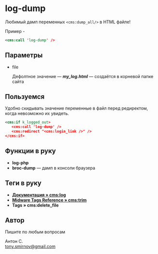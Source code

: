 # log-dump

Любимый дамп переменных `<cms:dump_all/>` в HTML файле!

Пример -

```xml
<cms:call 'log-dump' />
```

## Параметры

* file

   Дефолтное значение — ***my_log.html*** — создаётся в корневой папке сайта

## Пользуемся

Удобно скидывать значение переменные в файл перед редиректом, когда невозможно их увидеть.

```xml
<cms:if k_logged_out>
   <cms:call 'log-dump' />
   <cms:redirect "<cms:login_link />" />
</cms:if>
```

## Функции в руку

* **log-php**
* **broc-dump** — дамп в консоли браузера

## Теги в руку

* **[Документация » cms:log](https://docs.couchcms.com/tags-reference/log.html)**
* **[Midware Tags Reference » cms:trim](https://github.com/trendoman/Midware/tree/main/tags-reference/trim.md)**
* **Tags » cms:delete_file**

## Автор

Пишите по любым вопросам

Антон С.\
tony.smirnov@gmail.com
